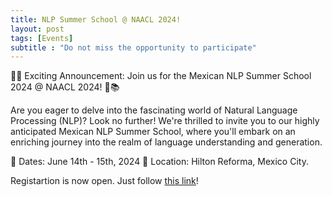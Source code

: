 ```yaml
---
title: NLP Summer School @ NAACL 2024!
layout: post
tags: [Events]
subtitle : "Do not miss the opportunity to participate"
---
```


📢🌞 Exciting Announcement: Join us for the Mexican NLP Summer School 2024 @ NAACL 2024! 🌟📚

Are you eager to delve into the fascinating world of Natural Language Processing (NLP)? Look no further! We're thrilled to invite you to our highly anticipated Mexican NLP Summer School, where you'll embark on an enriching journey into the realm of language understanding and generation.

📅 Dates: June 14th - 15th, 2024
📍 Location: Hilton Reforma, Mexico City. 

Registartion is now open. Just follow [this link](https://ampln.github.io/escuelaverano2024/registration/)!